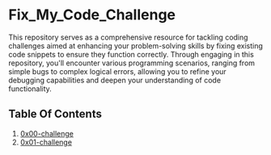 # Fix_My_Code_Challenge

This repository serves as a comprehensive resource for tackling coding challenges aimed at enhancing your problem-solving skills by fixing existing code snippets to ensure they function correctly. Through engaging in this repository, you'll encounter various programming scenarios, ranging from simple bugs to complex logical errors, allowing you to refine your debugging capabilities and deepen your understanding of code functionality.

## Table Of Contents
1. [0x00-challenge](#0x00-challenge)
2. [0x01-challenge](#0x01-challenge)